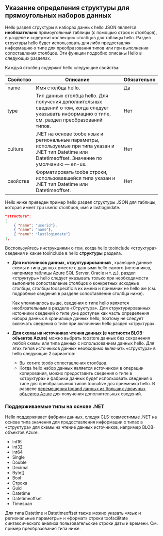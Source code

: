 ## <a name="specifying-structure-definition-for-rectangular-datasets"></a>Указание определения структуры для прямоугольных наборов данных
Hello раздел структуры в наборах данных hello JSON является **необязательно** прямоугольный таблицы (с помощью строк и столбцов), в разделе и содержит коллекцию столбцов для таблицы hello. Раздел структуры hello будет использовать для либо предоставляя информацию о типе для преобразования типов или при выполнении сопоставления столбцов. Эти функции подробно описаны Hello в следующих разделах. 

Каждый столбец содержит hello следующие свойства:

| Свойство | Описание | Обязательно |
| --- | --- | --- |
| name |Имя столбца hello. |Да |
| type |Тип данных столбца hello. Для получения дополнительных сведений о том, когда следует указывать информацию о типе, см. раздел преобразований типов. |Нет |
| culture |.NET на основе toobe язык и региональные параметры, используемые при типа указан и .NET тип Datetime или Datetimeoffset. Значение по умолчанию — en-us. |Нет |
| свойства |Форматировать toobe строки, использовавшейся типа указан и .NET тип Datetime или Datetimeoffset. |Нет |

Hello ниже приведен пример hello раздел структуры JSON для таблицы, которая имеет три userid столбцов, имя и lastlogindate.

```json
"structure": 
[
    { "name": "userid"},
    { "name": "name"},
    { "name": "lastlogindate"}
],
```

Воспользуйтесь инструкциями о том, когда hello tooinclude «структура» сведения и какие tooinclude в hello **структуры** раздела.

* **Для источников данных, структурированный** , хранящие данные схемы и типа данных вместе с данными hello самого (источников, например таблицы Azure SQL Server, Oracle и т. д.), раздел «структуры» hello следует указывать только при необходимости выполните сопоставление столбцов о конкретных исходные столбцы, столбцы toospecific в их имена и приемник не hello же (см. подробные сведения в разделе сопоставление столбца ниже). 
  
    Как упоминалось выше, сведения о типе hello является необязательным в разделе «Структура». Для структурированных источники сведений о типе уже доступен как часть определения набора данных в хранилище данных hello, поэтому не следует включать сведения о типе при включении hello раздел «структура».
* **Для схемы на источниках чтения данных (в частности BLOB-объектов Azure)** можно выбрать toostore данных без сохранения любой схемы или типа данных с использованием данных hello. Для этих типов источников данных необходимо включить «структура» в hello следующие 2 вариантов:
  * Вы хотите toodo сопоставления столбцов.
  * Когда hello набор данных является источником в операции копирования, можно предоставить сведения о типе в «структура» и фабрики данных будет использовать сведения о типе для преобразования типов toonative для приемника hello. В разделе [перемещения tooand данных из больших двоичных объектов Azure](../articles/data-factory/data-factory-azure-blob-connector.md) для получения дополнительных сведений.

### <a name="supported-net-based-types"></a>Поддерживаемые типы на основе .NET
Hello поддерживает фабрики данных, следуя CLS-совместимые .NET на основе типа значения для предоставления информации о типах в «структура» для схемы на чтение данных источников, например BLOB-объектов Azure.

* Int16
* Int32 
* Int64
* Single
* Double
* Decimal
* Byte[]
* Bool
* Строка 
* Guid
* Datetime
* Datetimeoffset
* Timespan 

Для типа Datetime и Datetimeoffset также можно указать «язык и региональные параметры» и «формат» строки toofacilitate синтаксического анализа пользовательские строки даты и времени. См. пример преобразования типа ниже.

